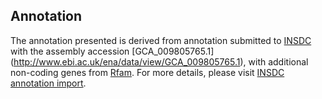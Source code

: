 
Annotation
----------

The annotation presented is derived from annotation submitted to
[INSDC](http://www.insdc.org) with the assembly accession [GCA\_009805765.1]
(http://www.ebi.ac.uk/ena/data/view/GCA_009805765.1),
with additional non-coding genes from
[Rfam](http://rfam.xfam.org/). For more details, please visit [INSDC
annotation import](http://ensemblgenomes.org/info/data/insdc_annotation).
